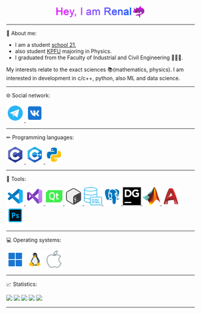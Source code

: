 <p id="header" align="center">
  <img src="https://github.com/JoKeRooo7/JoKeRooo7/raw/develop/gift/my_name.gif" alt="your_gif"
   width="200" height="28">
  <img src="https://github.com/JoKeRooo7/JoKeRooo7/blob/develop/image/devil_shark.png"
  alt="emoji_cat_in_shark" width="32" height="32" >
</p>

---

💬 About me:

* I am a student [school 21](https://21-school.ru/), 
* also student [KPFU](https://kpfu.ru/) majoring in Physics. 
* I graduated from the Faculty of Industrial and Civil Engineering 👨‍🎓🔨.

  
My interests relate to the exact sciences 📚(mathematics, physics). I am interested in development in c/c++, python, also ML and data science.

---

🌐 Social network:

<a href="https://t.me/JoKeRooo7">
  <img src="https://github.com/JoKeRooo7/JoKeRooo7/blob/develop/icons/icons8-telegram-96.png" alt="your_gif" 
     width="48" height="48">
</a>
<a href="https://vk.com/jokerooo7">
  <img src="https://github.com/JoKeRooo7/JoKeRooo7/blob/develop/icons/icons8-vk-96.png" alt="your_gif" 
     width="48" height="48">
</a>

---

✏ Programming languages:

<a href="https://en.wikipedia.org/wiki/C_(programming_language)">
  <img src="https://github.com/JoKeRooo7/JoKeRooo7/blob/develop/icons/c_language.png" alt="your_gif" 
     width="48" height="48">
</a>
<a href="https://en.wikipedia.org/wiki/C%2B%2B">
  <img src="https://github.com/JoKeRooo7/JoKeRooo7/blob/develop/icons/cpp_langugage.png" alt="your_gif" 
     width="48" height="48">
</a>
<a href="https://www.python.org/">
  <img src="https://github.com/JoKeRooo7/JoKeRooo7/blob/develop/icons/icons8-%D0%BF%D0%B8%D1%82%D0%BE%D0%BD-240.png" alt="your_gif" 
     width="48" height="48">
</a>

___

🔧 Tools:

<a href="https://code.visualstudio.com/">
  <img src="https://github.com/JoKeRooo7/JoKeRooo7/blob/develop/icons/icons8-visual-studio-code-2019-96.png" alt="your_gif" 
     width="48" height="48">
</a>
<a href="https://visualstudio.microsoft.com/">
  <img src="https://github.com/JoKeRooo7/JoKeRooo7/blob/develop/icons/icons8-visual-studio-96.png" alt="your_gif" 
     width="48" height="48">
</a>
<a href="https://www.qt.io/">
  <img src="https://github.com/JoKeRooo7/JoKeRooo7/blob/develop/icons/icons8-qt-100.png" alt="your_gif" 
     width="48" height="48">
</a>
<a href="https://en.wikipedia.org/wiki/Bash_(Unix_shell)">
  <img src="https://github.com/JoKeRooo7/JoKeRooo7/blob/develop/icons/bash.png" alt="your_gif" 
     width="48" height="48">
</a>
<a href="https://en.wikipedia.org/wiki/SQL">
  <img src="https://github.com/JoKeRooo7/JoKeRooo7/blob/develop/icons/icons8-sql-60%20(1).png" alt="your_gif" 
     width="48" height="48">
</a>
<a href="https://www.postgresql.org/">
  <img src="https://github.com/JoKeRooo7/JoKeRooo7/blob/develop/icons/icons8-postgresql-96.png" alt="your_gif" 
     width="48" height="48">
</a>
<a href="https://www.jetbrains.com/ru-ru/datagrip/">
  <img src="https://github.com/JoKeRooo7/JoKeRooo7/blob/develop/icons/datagrip.svg" alt="your_gif" 
     width="48" height="48">
</a>
<a href="https://www.mathworks.com/products/matlab.html">
  <img src="https://github.com/JoKeRooo7/JoKeRooo7/blob/develop/icons/Matlab_Logo.png" alt="your_gif" 
     width="48" height="48">
</a>
<a href="https://autocad.ru/">
<img src="https://github.com/JoKeRooo7/JoKeRooo7/blob/develop/icons/autocad.png" alt="your_gif" 
   width="48" height="48">
</a>
<a href="https://www.adobe.com/ru/products/photoshop.html">
  <img src="https://github.com/JoKeRooo7/JoKeRooo7/blob/develop/icons/icons8-photoshop-96.png" alt="your_gif" 
     width="48" height="48">
</a>

___

💻 Operating systems:

<img src="https://github.com/JoKeRooo7/JoKeRooo7/blob/develop/icons/icons8-windows-11-96.png" alt="your_gif" 
   width="48" height="48">
<img src="https://github.com/JoKeRooo7/JoKeRooo7/blob/develop/icons/inux.png" alt="your_gif" 
   width="48" height="48">
<img src="https://github.com/JoKeRooo7/JoKeRooo7/blob/develop/icons/icons8-macos-100.png" alt="your_gif" 
   width="48" height="48">

___

📈 Statistics:


![](https://github-profile-summary-cards.vercel.app/api/cards/profile-details?username=JoKeRooo7&theme=github_dark)
![](https://github-profile-summary-cards.vercel.app/api/cards/most-commit-language?username=JoKeRooo7&theme=github_dark)
![](https://github-profile-summary-cards.vercel.app/api/cards/repos-per-language?username=JoKeRooo7&theme=github_dark)
![](https://github-profile-summary-cards.vercel.app/api/cards/stats?username=JoKeRooo7&theme=github_dark)
![](https://github-profile-summary-cards.vercel.app/api/cards/productive-time?username=JoKeRooo7&github_dark)

___





